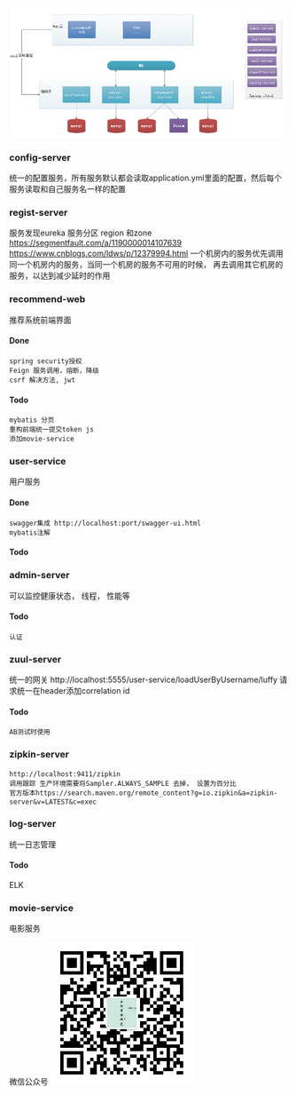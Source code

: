 ![image](../img/spring-cloud-arch.png)
### config-server
统一的配置服务，所有服务默认都会读取application.yml里面的配置，然后每个服务读取和自己服务名一样的配置

### regist-server
服务发现eureka
服务分区 region 和zone  https://segmentfault.com/a/1190000014107639
https://www.cnblogs.com/ldws/p/12379994.html
一个机房内的服务优先调用同一个机房内的服务，当同一个机房的服务不可用的时候，
再去调用其它机房的服务，以达到减少延时的作用

### recommend-web
推荐系统前端界面
#### Done
```task
spring security授权
Feign 服务调用，熔断，降级
csrf 解决方法, jwt
```
#### Todo 
```task
mybatis 分页
重构前端统一提交token js
添加movie-service
```

### user-service
用户服务
#### Done
```task
swagger集成 http://localhost:port/swagger-ui.html
mybatis注解
```
#### Todo

### admin-server
可以监控健康状态， 线程， 性能等
#### Todo
```task
认证
```

### zuul-server
统一的网关
http://localhost:5555/user-service/loadUserByUsername/luffy
请求统一在header添加correlation id

#### Todo
```
AB测试时使用 
```

### zipkin-server
```
http://localhost:9411/zipkin
调用跟踪 生产环境需要将Sampler.ALWAYS_SAMPLE 去掉， 设置为百分比
官方版本https://search.maven.org/remote_content?g=io.zipkin&a=zipkin-server&v=LATEST&c=exec
```

### log-server
统一日志管理
#### Todo
ELK

### movie-service
电影服务

微信公众号
![image](../img/weixin.jpg)
